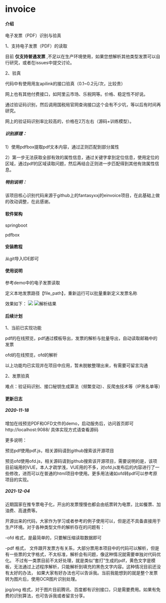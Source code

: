 # invoice

#### 介绍
电子发票（PDF）识别与验真

1、支持电子发票（PDF）的读取

目前 **仅支持普通发票** ,不足以在生产环境使用，如果您想解析其他类型发票可以自行研究，或者在issues中提交讨论。

2、验真

代码中有使用用友apilink的接口验真（0.1~0.2元/次，比较贵）

网上也有其他付费接口，如阿里云市场、乐税网等。价格、稳定性不好说。

通过验证码识别，然后调用国税局官网查询接口这个会有不少坑，等以后有时间再研究。

网上的验证码识别率比较高的，价格在2万左右（源码+训练模型）。


##### 识别原理：

1）使用pdfbox提取pdf文本内容，通过正则匹配到部分属性

2）第一步无法获取全部有效的属性信息，通过关键字拿到定位信息，使用定位的区域，通过pdf的区域读取问题，然后再结合正则进一步匹配得到其他有效属性信息。

##### 特别说明：

该项目核心识别代码来源于github上的fantasyxxj的einvoice项目，在此基础上做的改动调整，在此感谢。

#### 软件架构

springboot

pdfbox

#### 安装教程

从git导入IDE即可

#### 使用说明

参考demo中的电子发票读取

定义本地发票路径【file_path】，重新运行可以批量重新定义发票名称


效果如下：
<img src='https://hanmanyi.club/images/123.png' style="max-width:50%;">
![解析结果](https://hanmanyi.club/images/111.png)


#### 后续计划

1、当前已实现功能

pdf的在线预览，pdf通过模板导出，发票的解析与批量导出，自动读取邮箱中的发票

ofd的在线预览，ofd的解析 

以上功能均已实现并在项目中应用，暂未脱敏整理出来，有需要可留言沟通


2、发票验真

难点：验证码识别、接口秘钥生成算法（频繁变动）、反爬虫技术等（IP黑名单等）

#### 更新日志
##### 2020-11-18
增加在线预览PDF和OFD文件的demo，启动服务后，访问首页即可 http://localhost:9088/
具体实现方式请查看源码

更多说明：

预览pdf使用pdf.js，相关源码请到github搜索该开源项目

预览ofd使用ofd.js，相关源码请到github搜索该开源项目，需要说明的是，该项目前端用的VUE，本人才疏学浅，VUE用的不多，对ofd.js发布后的内容进行了一些修改，进而可以在普通的html项目中使用。更多用法诸如ofd转pdf可以参考原项目的实现。

##### 2021-12-04
近期国家在推专票电子化，开出的发票慢慢也都会由纸票转为电票，比如餐票、加油费、高速费等。

开源出来的代码，大家作为学习或者参考的例子使用可以，但是还不具备直接用于生产环境。对于各种类型文件的解析存在的问题有：

-ofd 格式，是最简单的，只要解压缩读取数据即可

-pdf 格式， 文件跟开发票方有关系，大部分票用本项目中的代码可以解析，但是有一些票的文字格式，不太标准，解析会有问题，像这种情况就需要单独对代码优化。
     不过有一类票目前不太好处理，就是类似“套打”生成的pdf，黄色文字是模板，无法通过上述程序解析，只能解析到填充的黑色文字内容。这种情况目前还没有太好的办法，
     如果大家有好办法也可以告诉我。当前我能想到的就是整个发票转为图片后，使用OCR图片识别处理。

jpg/png 格式，对于图片目前腾讯、百度都有识别接口，只是需要费用。如果有免费的识别算法，也可告诉我或者留言分享。
